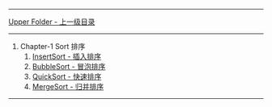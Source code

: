 <link rel="stylesheet" type="text/css" href="res/style.css" />
<link rel="stylesheet" type="text/css" href="../res/style.css" />
<link rel="stylesheet" type="text/css" href="../../res/style.css" />
<script type="text/javascript" async src="//cdn.bootcss.com/mathjax/2.7.0/MathJax.js?config=TeX-AMS-MML_HTMLorMML-full"></script>
<script type="text/javascript" async src="https://cdnjs.cloudflare.com/ajax/libs/mathjax/2.7.1/MathJax.js?config=TeX-MML-AM_CHTML-full"></script>

--------
[Upper Folder - 上一级目录](../)

--------
1. Chapter-1 Sort 排序
    1. [InsertSort - 插入排序](InsertSort/)
    2. [BubbleSort - 冒泡排序](BubbleSort/)
    3. [QuickSort - 快速排序](QuickSort/)
    4. [MergeSort - 归并排序](MergeSort/)

--------
